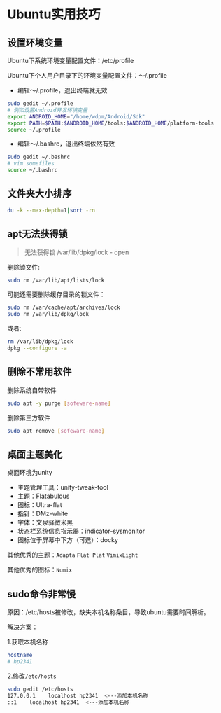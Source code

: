 # Ubuntu实用技巧

## 设置环境变量

Ubuntu下系统环境变量配置文件：/etc/profile 

Ubuntu下个人用户目录下的环境变量配置文件：～/.profile

- 编辑～/.profile，退出终端就无效

```bash
sudo gedit ~/.profile
# 例如设置Android开发环境变量
export ANDROID_HOME="/home/wdpm/Android/Sdk"
export PATH=$PATH:$ANDROID_HOME/tools:$ANDROID_HOME/platform-tools
source ~/.profile
```

- 编辑～/.bashrc，退出终端依然有效

```bash
sudo gedit ~/.bashrc
# vim somefiles
source ~/.bashrc
```

## 文件夹大小排序

```bash
du -k --max-depth=1|sort -rn
```

## apt无法获得锁

> 无法获得锁 /var/lib/dpkg/lock - open 

删除锁文件:

```bash
sudo rm /var/lib/apt/lists/lock
```

可能还需要删除缓存目录的锁文件：

```bash
sudo rm /var/cache/apt/archives/lock
sudo rm /var/lib/dpkg/lock
```

或者:

```bash
rm /var/lib/dpkg/lock
dpkg --configure -a
```

## 删除不常用软件

删除系统自带软件

```bash
sudo apt -y purge [sofeware-name]
```

删除第三方软件

```bash
sudo apt remove [sofeware-name]
```

## 桌面主题美化

桌面环境为unity

- 主题管理工具：unity-tweak-tool
- 主题：Flatabulous
- 图标：Ultra-flat
- 指针：DMz-white
- 字体：文泉驿微米黑
- 状态栏系统信息指示器：indicator-sysmonitor
- 图标位于屏幕中下方（可选）：docky

其他优秀的主题：`Adapta` `Flat Plat` `VimixLight`

其他优秀的图标：`Numix`

## sudo命令非常慢

原因：/etc/hosts被修改，缺失本机名称条目，导致ubuntu需要时间解析。

解决方案：

1.获取本机名称

```bash
hostname
# hp2341
```

2.修改`/etc/hosts`

```bash
sudo gedit /etc/hosts
127.0.0.1    localhost hp2341  <---添加本机名称
::1    localhost hp2341  <---添加本机名称
```